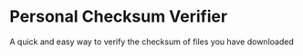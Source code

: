 # Personal Checksum Verifier
 A quick and easy way to verify the checksum of files you have downloaded
